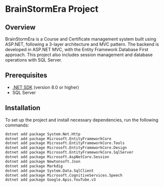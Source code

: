 # BrainStormEra Project

## Overview
BrainStormEra is a Course and Certificate management system built using ASP.NET, following a 3-layer architecture and MVC pattern. The backend is developed in ASP.NET MVC, with the Entity Framework Database First approach. This project also includes session management and database operations with SQL Server.

## Prerequisites
- [.NET SDK](https://dotnet.microsoft.com/download) (version 8.0 or higher)
- SQL Server

## Installation
To set up the project and install necessary dependencies, run the following commands:

```bash
dotnet add package System.Net.Http
dotnet add package Microsoft.EntityFrameworkCore
dotnet add package Microsoft.EntityFrameworkCore.Tools
dotnet add package Microsoft.EntityFrameworkCore.Design
dotnet add package Microsoft.EntityFrameworkCore.SqlServer
dotnet add package Microsoft.AspNetCore.Session
dotnet add package Newtonsoft.Json
dotnet add package Markdig
dotnet add package System.Data.SqlClient
dotnet add package Microsoft.CognitiveServices.Speech
dotnet add package Google.Apis.YouTube.v3
